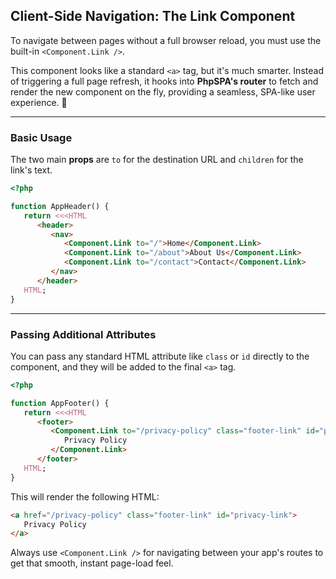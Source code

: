 ## Client-Side Navigation: The Link Component

To navigate between pages without a full browser reload, you must use the built-in `<Component.Link />`.

This component looks like a standard `<a>` tag, but it's much smarter. Instead of triggering a full page refresh, it hooks into **PhpSPA's router** to fetch and render the new component on the fly, providing a seamless, SPA-like user experience. 🚀

---

### Basic Usage

The two main **props** are `to` for the destination URL and `children` for the link's text.

```php
<?php

function AppHeader() {
   return <<<HTML
      <header>
         <nav>
            <Component.Link to="/">Home</Component.Link>
            <Component.Link to="/about">About Us</Component.Link>
            <Component.Link to="/contact">Contact</Component.Link>
         </nav>
      </header>
   HTML;
}
```

-----

### Passing Additional Attributes

You can pass any standard HTML attribute like `class` or `id` directly to the component, and they will be added to the final `<a>` tag.

```php
<?php

function AppFooter() {
   return <<<HTML
      <footer>
         <Component.Link to="/privacy-policy" class="footer-link" id="privacy-link">
            Privacy Policy
         </Component.Link>
      </footer>
   HTML;
}
```

This will render the following HTML:

```html
<a href="/privacy-policy" class="footer-link" id="privacy-link">
   Privacy Policy
</a>
```

Always use `<Component.Link />` for navigating between your app's routes to get that smooth, instant page-load feel.
